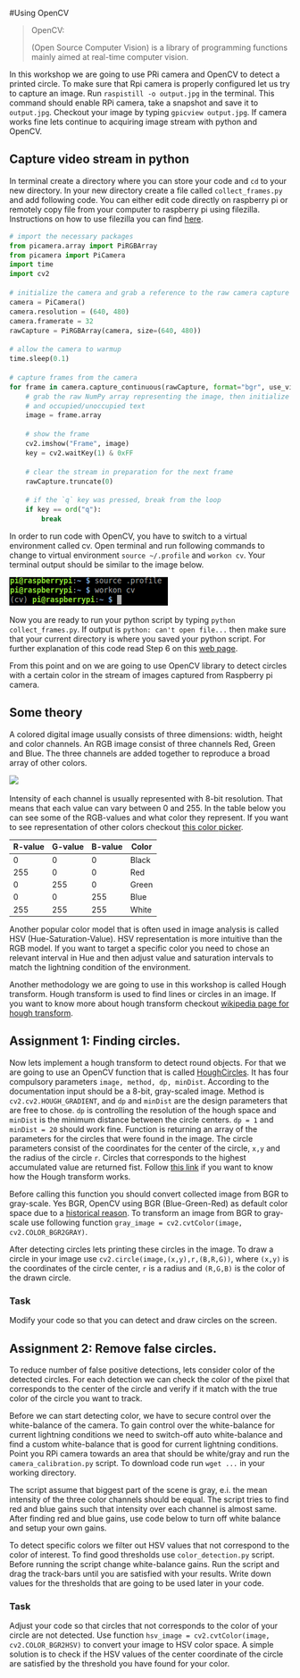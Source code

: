 #Using OpenCV

> OpenCV:
>
>(Open Source Computer Vision) is a library of programming functions mainly aimed at real-time computer vision.

In this workshop we are going to use PRi camera and OpenCV to detect a printed circle. To make sure that Rpi camera is properly configured let us try to capture an image. Run `raspistill -o output.jpg` in the terminal. This command should enable RPi camera, take a snapshot and save it to `output.jpg`. Checkout your image by typing `gpicview output.jpg`. If camera works fine lets continue to acquiring image stream with python and OpenCV.


## Capture video stream in python
In terminal create a directory where you can store your code and `cd` to your new directory. In your new directory create a file called `collect_frames.py` and add following code. You can either edit code directly on raspberry pi or remotely copy file from your computer to raspberry pi using filezilla. Instructions on how to use filezilla you can find [here]().


```python
# import the necessary packages
from picamera.array import PiRGBArray
from picamera import PiCamera
import time
import cv2

# initialize the camera and grab a reference to the raw camera capture
camera = PiCamera()
camera.resolution = (640, 480)
camera.framerate = 32
rawCapture = PiRGBArray(camera, size=(640, 480))

# allow the camera to warmup
time.sleep(0.1)

# capture frames from the camera
for frame in camera.capture_continuous(rawCapture, format="bgr", use_video_port=True):
	# grab the raw NumPy array representing the image, then initialize the timestamp
	# and occupied/unoccupied text
	image = frame.array

	# show the frame
	cv2.imshow("Frame", image)
	key = cv2.waitKey(1) & 0xFF

	# clear the stream in preparation for the next frame
	rawCapture.truncate(0)

	# if the `q` key was pressed, break from the loop
	if key == ord("q"):
		break
```

In order to run code with OpenCV, you have to switch to a virtual environment called cv. Open terminal and run following commands to change to virtual environment `source ~/.profile` and `workon cv`. Your terminal output should be similar to the image below.

![workon cv](figures/workon_cv.png)

Now you are ready to run your python script by typing `python collect_frames.py`. If output is `python: can't open file...` then make sure that your current directory is where you saved your python script. For further explanation of this code read Step 6 on this [web page](http://www.pyimagesearch.com/2015/03/30/accessing-the-raspberry-pi-camera-with-opencv-and-python/#crayon-57f512c8e35c5004277174).

From this point and on we are going to use OpenCV library to detect circles with a certain color in the stream of images captured from Raspberry pi camera.

## Some theory

A colored digital image usually consists of three dimensions: width, height and color channels. An RGB image consist of three channels Red, Green and Blue. The three channels are added together to reproduce a broad array of other colors.

![](https://upload.wikimedia.org/wikipedia/commons/a/af/RGB_color_solid_cube.png)

Intensity of each channel is usually represented with 8-bit resolution. That means that each value can vary between 0 and 255. In the table below you can see some of the RGB-values and what color they represent. If you want to see representation of other colors checkout [this color picker](http://www.rapidtables.com/web/color/RGB_Color.htm).

|R-value|G-value|B-value|Color|
|--|--|--|--|
|0|0|0|Black|
|255|0|0|Red|
|0|255|0|Green|
|0|0|255|Blue|
|255|255|255|White|

Another popular color model that is often used in image analysis is called HSV (Hue-Saturation-Value). HSV representation is more intuitive than the RGB model. If you want to target a specific color you need to chose an relevant interval in Hue and then adjust value and saturation intervals to match the lightning condition of the environment.

Another methodology we are going to use in this workshop is called Hough transform. Hough transform is used to find lines or circles in an image. If you want to know more about hough transform checkout [wikipedia page for hough transform](https://en.wikipedia.org/wiki/Hough_transform).

## Assignment 1: Finding circles.
Now lets implement a hough transform to detect round objects. For that we are going to use an OpenCV function that is called [HoughCircles](http://docs.opencv.org/2.4/modules/imgproc/doc/feature_detection.html?highlight=houghcircles#houghcircles). It has four compulsory parameters `image, method, dp, minDist`. According to the documentation input should be a 8-bit, gray-scaled image. Method is `cv2.cv2.HOUGH_GRADIENT`, and `dp` and `minDist` are the design parameters that are free to chose. `dp` is controlling the resolution of the hough space and `minDist` is the minimum distance between the circle centers. `dp = 1` and `minDist = 20` should work fine. Function is returning an array of the parameters for the circles that were found in the image. The circle parameters consist of the coordinates for the center of the circle, `x,y` and the radius of the circle `r`. Circles that corresponds to the highest accumulated value are returned fist. Follow [this link](http://homepages.inf.ed.ac.uk/rbf/HIPR2/hough.htm) if you want to know how the Hough transform works.

Before calling this function you should convert collected image from BGR to gray-scale. Yes BGR, OpenCV using BGR (Blue-Green-Red) as default color space due to a [historical reason](https://www.learnopencv.com/why-does-opencv-use-bgr-color-format/). To transform an image from BGR to gray-scale use following function `gray_image = cv2.cvtColor(image, cv2.COLOR_BGR2GRAY)`.

After detecting circles lets printing these circles in the image. To draw a circle in your image use `cv2.circle(image,(x,y),r,(B,R,G))`, where `(x,y)` is the coordinates of the circle center, `r` is a radius and `(R,G,B)` is the color of the drawn circle.

### Task
Modify your code so that you can detect and draw circles on the screen.

## Assignment 2: Remove false circles.

To reduce number of false positive detections, lets consider color of the detected circles. For each detection we can check the color of the pixel that corresponds to the center of the circle and verify if it match with the true color of the circle you want to track.

Before we can start detecting color, we have to secure control over the white-balance of the camera. To gain control over the white-balance for current lightning conditions we need to switch-off auto white-balance and find a custom white-balance that is good for current lightning conditions. Point you RPi camera towards an area that should be white/gray and run the `camera_calibration.py` script.
To download code run `wget ...` in your working directory.
<!-- TODO: add repository -->

The script assume that biggest part of the scene is gray, e.i. the mean intensity of the three color channels should be equal. The script tries to find red and blue gains such that intensity over each channel is almost same. After finding red and blue gains, use code below to turn off white balance and setup your own gains.

 <!-- TODO: add code here turn off white-balance and setup own gains -->

To detect specific colors we filter out HSV values that not correspond to the color of interest. To find good thresholds use `color_detection.py` script. Before running the script change white-balance gains. Run the script and drag the track-bars until you are satisfied with your results. Write down values for the thresholds that are going to be used later in your code.

### Task
Adjust your code so that circles that not corresponds to the color of your circle are not detected. Use function `hsv_image = cv2.cvtColor(image, cv2.COLOR_BGR2HSV)` to convert your image to HSV color space. A simple solution is to check if the HSV values of the center coordinate of the circle are satisfied by the threshold you have found for your color.
